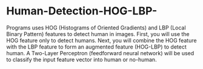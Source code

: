 # Human-Detection-HOG-LBP-
Programs uses HOG (Histograms of Oriented Gradients) and LBP (Local Binary Pattern) features to detect human in images. First, you will use the HOG feature only to detect humans.  Next, you will combine the HOG feature with the LBP feature to form an augmented feature (HOG-LBP) to detect human. A Two-Layer Perceptron (feedforward neural network) will be used to classify the input feature vector into human or no-human.  
